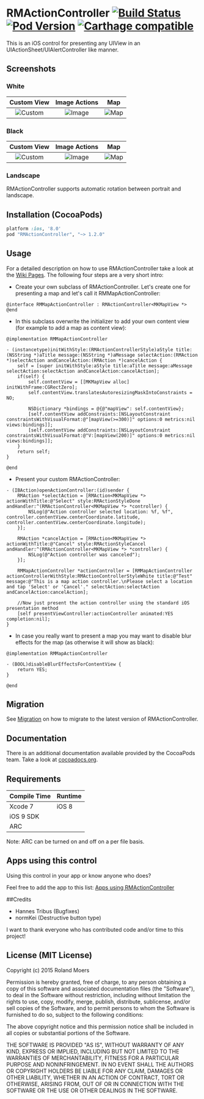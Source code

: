 RMActionController [![Build Status](https://travis-ci.org/CooperRS/RMActionController.svg?branch=master)](https://travis-ci.org/CooperRS/RMActionController/) [![Pod Version](https://img.shields.io/cocoapods/v/RMActionController.svg)](https://cocoapods.org/pods/RMActionController) [![Carthage compatible](https://img.shields.io/badge/Carthage-compatible-4BC51D.svg?style=flat)](https://github.com/Carthage/Carthage)
====================

This is an iOS control for presenting any UIView in an UIActionSheet/UIAlertController like manner.

## Screenshots

### White

| Custom View | Image Actions | Map |
|:-----------:|:-------------:|:---:|
|![Custom](http://cooperrs.github.io/RMActionController/Images/Custom-White.png)|![Image](http://cooperrs.github.io/RMActionController/Images/Image-White.png)|![Map](http://cooperrs.github.io/RMActionController/Images/Map-White.png)

### Black

| Custom View | Image Actions | Map |
|:-----------:|:-------------:|:---:|
|![Custom](http://cooperrs.github.io/RMActionController/Images/Custom-Black.png)|![Image](http://cooperrs.github.io/RMActionController/Images/Image-Black.png)|![Map](http://cooperrs.github.io/RMActionController/Images/Map-Black.png)

### Landscape

RMActionController supports automatic rotation between portrait and landscape.

## Installation (CocoaPods)
```ruby
platform :ios, '8.0'
pod "RMActionController", "~> 1.2.0"
```

## Usage

For a detailed description on how to use RMActionController take a look at the [Wiki Pages](https://github.com/CooperRS/RMActionController/wiki). The following four steps are a very short intro:

* Create your own subclass of RMActionController. Let's create one for presenting a map and let's call it RMMapActionController:

```objc
@interface RMMapActionController : RMActionController<MKMapView *>
@end
```

* In this subclass overwrite the initializer to add your own content view (for example to add a map as content view):

```objc
@implementation RMMapActionController

- (instancetype)initWithStyle:(RMActionControllerStyle)aStyle title:(NSString *)aTitle message:(NSString *)aMessage selectAction:(RMAction *)selectAction andCancelAction:(RMAction *)cancelAction {
    self = [super initWithStyle:aStyle title:aTitle message:aMessage selectAction:selectAction andCancelAction:cancelAction];
    if(self) {
        self.contentView = [[MKMapView alloc] initWithFrame:CGRectZero];
        self.contentView.translatesAutoresizingMaskIntoConstraints = NO;

        NSDictionary *bindings = @{@"mapView": self.contentView};
        [self.contentView addConstraints:[NSLayoutConstraint constraintsWithVisualFormat:@"[mapView(>=300)]" options:0 metrics:nil views:bindings]];
        [self.contentView addConstraints:[NSLayoutConstraint constraintsWithVisualFormat:@"V:[mapView(200)]" options:0 metrics:nil views:bindings]];
    }
    return self;
}

@end
```

* Present your custom RMActionController:

```objc
- (IBAction)openActionController:(id)sender {
    RMAction *selectAction = [RMAction<MKMapView *> actionWithTitle:@"Select" style:RMActionStyleDone andHandler:^(RMActionController<MKMapView *> *controller) {
        NSLog(@"Action controller selected location: %f, %f", controller.contentView.centerCoordinate.latitude, controller.contentView.centerCoordinate.longitude);
    }];

    RMAction *cancelAction = [RMAction<MKMapView *> actionWithTitle:@"Cancel" style:RMActionStyleCancel andHandler:^(RMActionController<MKMapView *> *controller) {
        NSLog(@"Action controller was canceled");
    }];

    RMMapActionController *actionController = [RMMapActionController actionControllerWithStyle:RMActionControllerStyleWhite title:@"Test" message:@"This is a map action controller.\nPlease select a location and tap 'Select' or 'Cancel'." selectAction:selectAction andCancelAction:cancelAction];

    //Now just present the action controller using the standard iOS presentation method
    [self presentViewController:actionController animated:YES completion:nil];
}
```

* In case you really want to present a map you may want to disable blur effects for the map (as otherwise it will show as black):

```objc
@implementation RMMapActionController

- (BOOL)disableBlurEffectsForContentView {
    return YES;
}

@end
```

## Migration

See [Migration](https://github.com/CooperRS/RMActionController/wiki/Migration) on how to migrate to the latest version of RMActionController.

## Documentation
There is an additional documentation available provided by the CocoaPods team. Take a look at [cocoadocs.org](http://cocoadocs.org/docsets/RMActionController/).

## Requirements

| Compile Time  | Runtime       |
| :------------ | :------------ |
| Xcode 7       | iOS 8         |
| iOS 9 SDK     |               |
| ARC           |               |

Note: ARC can be turned on and off on a per file basis.

## Apps using this control
Using this control in your app or know anyone who does?

Feel free to add the app to this list: [Apps using RMActionController](https://github.com/CooperRS/RMActionController/wiki/Apps-using-RMActionController)

##Credits

* Hannes Tribus (Bugfixes)
* normKei (Destructive button type)

I want to thank everyone who has contributed code and/or time to this project!

## License (MIT License)
Copyright (c) 2015 Roland Moers

Permission is hereby granted, free of charge, to any person obtaining a copy
of this software and associated documentation files (the "Software"), to deal
in the Software without restriction, including without limitation the rights
to use, copy, modify, merge, publish, distribute, sublicense, and/or sell
copies of the Software, and to permit persons to whom the Software is
furnished to do so, subject to the following conditions:

The above copyright notice and this permission notice shall be included in
all copies or substantial portions of the Software.

THE SOFTWARE IS PROVIDED "AS IS", WITHOUT WARRANTY OF ANY KIND, EXPRESS OR
IMPLIED, INCLUDING BUT NOT LIMITED TO THE WARRANTIES OF MERCHANTABILITY,
FITNESS FOR A PARTICULAR PURPOSE AND NONINFRINGEMENT. IN NO EVENT SHALL THE
AUTHORS OR COPYRIGHT HOLDERS BE LIABLE FOR ANY CLAIM, DAMAGES OR OTHER
LIABILITY, WHETHER IN AN ACTION OF CONTRACT, TORT OR OTHERWISE, ARISING FROM,
OUT OF OR IN CONNECTION WITH THE SOFTWARE OR THE USE OR OTHER DEALINGS IN
THE SOFTWARE.

